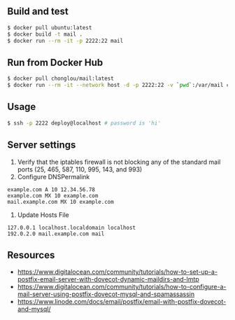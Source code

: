 ## Build and test

```bash
$ docker pull ubuntu:latest
$ docker build -t mail .
$ docker run --rm -it -p 2222:22 mail
```

## Run from Docker Hub

```bash
$ docker pull chonglou/mail:latest
$ docker run --rm -it --network host -d -p 2222:22 -v `pwd`:/var/mail chonglou/mail:latest
```

## Usage

```bash
$ ssh -p 2222 deploy@localhost # password is 'hi'
```

## Server settings

1. Verify that the iptables firewall is not blocking any of the standard mail ports (25, 465, 587, 110, 995, 143, and 993)
1. Configure DNSPermalink

```
example.com A 10 12.34.56.78
example.com MX 10 example.com
mail.example.com MX 10 example.com
```

1. Update Hosts File

```
127.0.0.1 localhost.localdomain localhost
192.0.2.0 mail.example.com mail
```

## Resources

- https://www.digitalocean.com/community/tutorials/how-to-set-up-a-postfix-email-server-with-dovecot-dynamic-maildirs-and-lmtp
- https://www.digitalocean.com/community/tutorials/how-to-configure-a-mail-server-using-postfix-dovecot-mysql-and-spamassassin
- https://www.linode.com/docs/email/postfix/email-with-postfix-dovecot-and-mysql/
